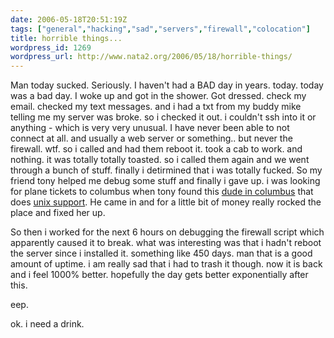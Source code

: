 ```yaml
---
date: 2006-05-18T20:51:19Z
tags: ["general","hacking","sad","servers","firewall","colocation"]
title: horrible things...
wordpress_id: 1269
wordpress_url: http://www.nata2.org/2006/05/18/horrible-things/
---
```


Man today sucked. Seriously. I haven't had a BAD day in years. today. today was a bad day. I woke up and got in the shower. Got dressed. check my email. checked my text messages. and i had a txt from my buddy mike telling me my server was broke. so i checked it out. i couldn't ssh into it or anything - which is very very unusual. I have never been able to not connect at all. and usually a web server or something.. but never the firewall. wtf. so i called and had them reboot it. took a cab to work. and nothing. it was totally totally toasted. so i called them again and we went through a bunch of stuff. finally i detirmined that i was totally fucked. So my friend tony helped me debug some stuff and finally i gave up. i was looking for plane tickets to columbus when tony found this <a href="http://owlriver.com/">dude in columbus</a> that does <a href="http://owlriver.com/sysadmin/?">unix support</a>. He came in and for a little bit of money really rocked the place and fixed her up.

So then i worked for the next 6 hours on debugging the firewall script which apparently caused it to break. what was interesting was that i hadn't reboot the server since i installed it. something like 450 days. man that is a good amount of uptime. i am really sad that i had to trash it though. now it is back and i feel 1000% better. hopefully the day gets better exponentially after this.

eep.

ok. i need a drink.
